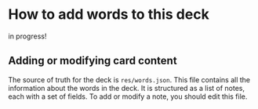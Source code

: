 # How to add words to this deck

in progress!

## Adding or modifying card content

The source of truth for the deck is `res/words.json`. This file contains all the information about the words in the deck. It is structured as a list of notes, each with a set of fields. To add or modify a note, you should edit this file.
